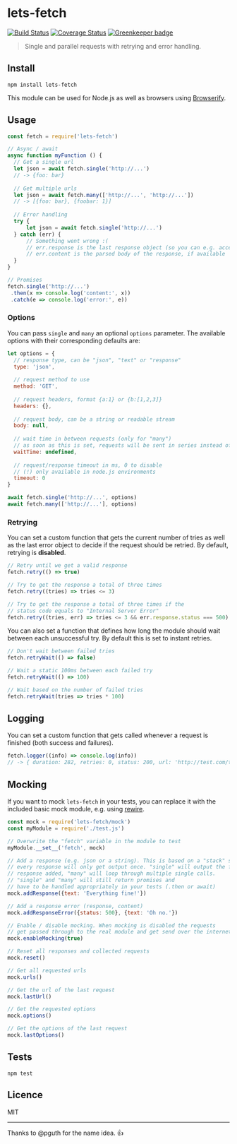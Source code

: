 # lets-fetch

[![Build Status](https://img.shields.io/travis/queicherius/lets-fetch.svg?style=flat-square)](https://travis-ci.org/queicherius/lets-fetch)
[![Coverage Status](https://img.shields.io/codecov/c/github/queicherius/lets-fetch/master.svg?style=flat-square)](https://codecov.io/github/queicherius/lets-fetch) [![Greenkeeper badge](https://badges.greenkeeper.io/queicherius/lets-fetch.svg)](https://greenkeeper.io/)

> Single and parallel requests with retrying and error handling.

## Install

```
npm install lets-fetch
```

This module can be used for Node.js as well as browsers using [Browserify](https://github.com/substack/browserify-handbook#how-node_modules-works).

## Usage

```js
const fetch = require('lets-fetch')

// Async / await
async function myFunction () {
  // Get a single url
  let json = await fetch.single('http://...')
  // -> {foo: bar}
	
  // Get multiple urls
  let json = await fetch.many(['http://...', 'http://...'])
  // -> [{foo: bar}, {foobar: 1}]
	
  // Error handling
  try {
	  let json = await fetch.single('http://...')
  } catch (err) {
	  // Something went wrong :(
	  // err.response is the last response object (so you can e.g. access err.response.status)
	  // err.content is the parsed body of the response, if available
  }
}

// Promises
fetch.single('http://...')
 .then(x => console.log('content:', x))
 .catch(e => console.log('error:', e))
```

### Options

You can pass `single` and `many` an optional `options` parameter. 
The available options with their corresponding defaults are:

```js
let options = {
  // response type, can be "json", "text" or "response"
  type: 'json',
  
  // request method to use
  method: 'GET',
  
  // request headers, format {a:1} or {b:[1,2,3]}
  headers: {},
  
  // request body, can be a string or readable stream
  body: null,
  
  // wait time in between requests (only for "many")
  // as soon as this is set, requests will be sent in series instead of parallel
  waitTime: undefined,
  
  // request/response timeout in ms, 0 to disable 
  // (!) only available in node.js environments
  timeout: 0
}

await fetch.single('http://...', options)
await fetch.many(['http://...'], options)
```

### Retrying

You can set a custom function that gets the current number of tries as well as the last error object to decide if the request should be retried. By default, retrying is **disabled**.

```js
// Retry until we get a valid response
fetch.retry(() => true)

// Try to get the response a total of three times
fetch.retry((tries) => tries <= 3)

// Try to get the response a total of three times if the
// status code equals to "Internal Server Error"
fetch.retry((tries, err) => tries <= 3 && err.response.status === 500)
```

You can also set a function that defines how long the module should wait between each unsuccessful try. By default this is set to instant retries.

```js
// Don't wait between failed tries
fetch.retryWait(() => false)

// Wait a static 100ms between each failed try
fetch.retryWait(() => 100)

// Wait based on the number of failed tries
fetch.retryWait(tries => tries * 100)
```

## Logging

You can set a custom function that gets called whenever a request is finished (both success and failures).

```js
fetch.logger((info) => console.log(info))
// -> { duration: 282, retries: 0, status: 200, url: 'http://test.com/test' }
```

## Mocking

If you want to mock `lets-fetch` in your tests, you can replace it with the included basic mock module, e.g. using [rewire](https://github.com/speedskater/babel-plugin-rewire).

```js
const mock = require('lets-fetch/mock')
const myModule = require('./test.js')

// Overwrite the "fetch" variable in the module to test
myModule.__set__('fetch', mock)

// Add a response (e.g. json or a string). This is based on a "stack" system,
// every response will only get output once. "single" will output the first 
// response added, "many" will loop through multiple single calls.
// "single" and "many" will still return promises and 
// have to be handled appropriately in your tests (.then or await)
mock.addResponse({text: 'Everything fine!'})

// Add a response error (response, content)
mock.addResponseError({status: 500}, {text: 'Oh no.'})

// Enable / disable mocking. When mocking is disabled the requests
// get passed through to the real module and get send over the internet
mock.enableMocking(true)

// Reset all responses and collected requests
mock.reset()

// Get all requested urls
mock.urls()

// Get the url of the last request
mock.lastUrl()

// Get the requested options
mock.options()

// Get the options of the last request
mock.lastOptions()
```

## Tests

```
npm test
```

## Licence

MIT

---

Thanks to @pguth for the name idea. :+1:
